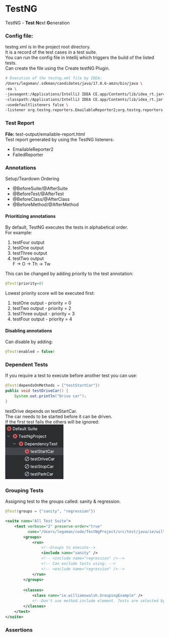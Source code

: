 # TestNG 

TestNG - **Test** **N**ext **G**eneration  

### Config file:  
testng.xml is in the project root directory.  
It is a record of the test cases in a test suite.  
You can run the config file in Intellij which triggers the build of the listed tests.  
Can create the file using the Create testNG Plugin.  
```bash
# Execution of the testng.xml file by IDEA:
/Users/legoman/.sdkman/candidates/java/17.0.6-amzn/bin/java \
-ea \
-javaagent:/Applications/IntelliJ IDEA CE.app/Contents/lib/idea_rt.jar=52881:/Applications/IntelliJ IDEA CE.app/Contents/bin \ 
-classpath:/Applications/IntelliJ IDEA CE.app/Contents/lib/idea_rt.jar:/Applications/IntelliJ IDEA CE.app/Contents/plugins/testng/lib/testng-rt.jar:/Users/legoman/code/TestNgProject/target/test-classes:/Users/legoman/code/TestNgProject/target/classes:/Users/legoman/.m2/repository/org/testng/testng/7.10.2/testng-7.10.2.jar:/Users/legoman/.m2/repository/org/slf4j/slf4j-api/1.7.36/slf4j-api-1.7.36.jar:/Users/legoman/.m2/repository/com/beust/jcommander/1.82/jcommander-1.82.jar:/Users/legoman/.m2/repository/org/webjars/jquery/3.7.1/jquery-3.7.1.jar com.intellij.rt.testng.RemoteTestNGStarter \ 
-usedefaultlisteners false \
-listener org.testng.reporters.EmailableReporter2;org.testng.reporters.FailedReporter   
```

### Test Report

**File:** test-output/emailable-report.html  
Test report generated by using the TestNG listeners:
- EmailableReporter2
- FailedReporter

### Annotations
Setup/Teardown Ordering
- @BeforeSuite/@AfterSuite
- @BeforeTest/@AfterTest
- @BeforeClass/@AfterClass
- @BeforeMethod/@AfterMethod

#### Prioritizing annotations
By default, TestNG executes the tests in alphabetical order.  
For example:
1) testFour output
2) testOne output
3) testThree output
4) testTwo output  
F -> O -> Th -> Tw

This can be changed by adding priority to the test annotation:  
```java
@Test(priority=0)
```
Lowest priority score will be executed first:
1) testOne output - priority = 0
2) testTwo output - priority = 2
3) testThree output - priority = 3
4) testFour output - priority = 4

#### Disabling annotations
Can disable by adding:  
```java
@Test(enabled = false)
```

### Dependent Tests
If you require a test to execute before another test you can use:
```java
@Test(dependsOnMethods = {"testStartCar"})
public void testDriveCar() {
    System.out.println("Drive car");
}
```
testDrive depends on testStartCar.  
The car needs to be started before it can be driven.  
If the first test fails the others will be ignored:  
![dependent_tests_ignored.png](dependent_tests_ignored.png)

### Grouping Tests
Assigning test to the groups called: sanity & regression.
```java
@Test(groups = {"sanity", "regression"})
```
```xml
<suite name="All Test Suite">
    <test verbose="2" preserve-order="true"
          name="/Users/legoman/code/TestNgProject/src/test/java/ie/williamswalsh/GroupingExample.java">
        <groups>
            <run>
                <!--Groups to execute-->
                <include name="sanity" />
                <!-- <include name="regression" />-->
                <!-- Can exclude tests using: -->
                <!-- <exclude name="regression" />-->
            </run>
        </groups>

        <classes>
            <class name="ie.williamswalsh.GroupingExample" />
            <!--Don't use method.include element. Tests are selected by groups.-->
        </classes>
    </test>
</suite>
```


### Assertions
